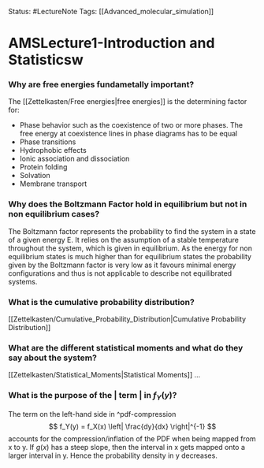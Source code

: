 Status: #LectureNote
Tags: [[Advanced_molecular_simulation]]

# AMSLecture1-Introduction and Statisticsw

### Why are free energies fundametally important?
The [[Zettelkasten/Free energies|free energies]] is the determining factor for:
- Phase behavior such as the coexistence of two or more phases. The free energy at coexistence lines in phase diagrams has to be equal
- Phase transitions
- Hydrophobic effects
- Ionic association and dissociation
- Protein folding
- Solvation
- Membrane transport

###  Why does the Boltzmann Factor hold in equilibrium but not in non equilibrium cases? 
The Boltzmann factor represents the probability to find the system in a state of a given energy E. It relies on the assumption of a stable temperature throughout the system, which is given in equilibrium. As the energy for non equilibrium states is much higher than for equilibrium states the probability given by the Boltzmann factor is very low as it favours minimal energy configurations and thus is not applicable to describe not equilibrated systems.

### What is the cumulative probability distribution?
[[Zettelkasten/Cumulative_Probability_Distribution|Cumulative Probability Distribution]]

### What are the different statistical moments and what do they say about the system?
[[Zettelkasten/Statistical_Moments|Statistical Moments]] ... 

### What is the purpose of the | term | in $f_Y(y)$?
The term on the left-hand side in ^pdf-compression
$$ 
    f_Y(y) = f_X(x) \left| \frac{dy}{dx} \right|^{-1}
$$ 
accounts for the compression/inflation of the PDF when being mapped from x to y. If $g(x)$ has a steep slope, then the interval in x gets mapped onto a larger interval in y. Hence the probability density in y decreases.
